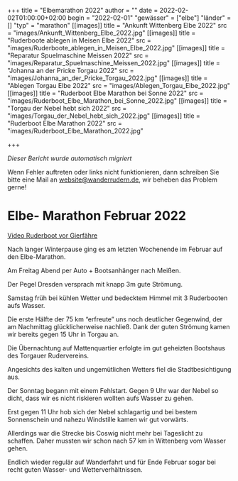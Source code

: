 +++
title = "Elbemarathon 2022"
author = ""
date = 2022-02-02T01:00:00+02:00
begin = "2022-02-01"
"gewässer" = ["elbe"]
"länder" = []
"typ" = "marathon"
[[images]]
title = "Ankunft Wittenberg Elbe 2022"
src = "images/Ankunft_Wittenberg_Elbe_2022.jpg"
[[images]]
title = "Ruderboote ablegen in Meisen Elbe 2022"
src = "images/Ruderboote_ablegen_in_Meisen_Elbe_2022.jpg"
[[images]]
title = "Reparatur Spuelmaschine Meissen 2022"
src = "images/Reparatur_Spuelmaschine_Meissen_2022.jpg"
[[images]]
title = "Johanna an der Pricke Torgau 2022"
src = "images/Johanna_an_der_Pricke_Torgau_2022.jpg"
[[images]]
title = "Ablegen Torgau Elbe 2022"
src = "images/Ablegen_Torgau_Elbe_2022.jpg"
[[images]]
title = "Ruderboot Elbe Marathon bei Sonne 2022"
src = "images/Ruderboot_Elbe_Marathon_bei_Sonne_2022.jpg"
[[images]]
title = "Torgau der Nebel hebt sich 2022"
src = "images/Torgau_der_Nebel_hebt_sich_2022.jpg"
[[images]]
title = "Ruderboot Elbe Marathon 2022"
src = "images/Ruderboot_Elbe_Marathon_2022.jpg"

+++


*Dieser Bericht wurde automatisch migriert*

Wenn Fehler auftreten oder links nicht funktionieren, dann schreiben Sie bitte eine Mail an website@wanderrudern.de, wir beheben das Problem gerne!



# Elbe- Marathon Februar 2022


[Video Ruderboot vor Gierfähre](../Ruderboot_vor_Gierfaehre.mp4)

Nach langer Winterpause ging es am letzten Wochenende im Februar auf den Elbe-Marathon.

Am Freitag Abend per Auto + Bootsanhänger nach Meißen.

Der Pegel Dresden versprach mit knapp 3m gute Strömung.

Samstag früh bei kühlen Wetter und bedecktem Himmel mit 3 Ruderbooten aufs Wasser.

Die erste Hälfte der 75 km “erfreute” uns noch deutlicher Gegenwind, der am Nachmittag glücklicherweise nachließ. Dank der guten Strömung kamen wir bereits gegen 15 Uhr in Torgau an.

Die Übernachtung auf Mattenquartier erfolgte im gut geheizten Bootshaus des Torgauer Rudervereins.

Angesichts des kalten und ungemütlichen Wetters fiel die Stadtbesichtigung aus.

Der Sonntag begann mit einem Fehlstart. Gegen 9 Uhr war der Nebel so dicht, dass wir es nicht riskieren wollten aufs Wasser zu gehen.

Erst gegen 11 Uhr hob sich der Nebel schlagartig und bei bestem Sonnenschein und nahezu Windstille kamen wir gut vorwärts.

Allerdings war die Strecke bis Coswig nicht mehr bei Tageslicht zu schaffen. Daher mussten wir schon nach 57 km in Wittenberg vom Wasser gehen.

Endlich wieder regulär auf Wanderfahrt und für Ende Februar sogar bei recht guten Wasser- und Wetterverhältnissen.